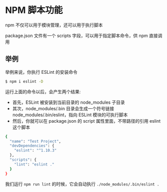 # NPM 脚本功能

npm 不仅可以用于模块管理，还可以用于执行脚本

package.json 文件有一个 scripts 字段，可以用于指定脚本命令，供 npm 直接调用

## 举例

举例来说，你执行 ESLint 的安装命令

```sh
$ npm i eslint -D
```

运行上面的命令以后，会产生两个结果:

- 首先，ESLint 被安装到当前目录的 node_modules 子目录
- 其次，node_modules/.bin 目录会生成一个符号链接 node_modules/.bin/eslint，指向 ESLint 模块的可执行脚本
- 然后，你就可以在 package.json 的 script 属性里面，不带路径的引用 eslint 这个脚本

```sh
{
  "name": "Test Project",
  "devDependencies": {
    "eslint": "^1.10.3"
  },
  "scripts": {
    "lint": "eslint ."
  }
}
```

我们运行 `npm run lint` 的时候，它会自动执行 `./node_modules/.bin/eslint .`
